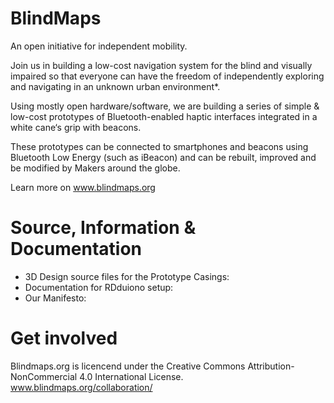 BlindMaps
=========

An open initiative for independent mobility.

Join us in building a low-cost navigation system for the blind and visually impaired so that everyone can have the freedom of independently exploring and navigating in an unknown urban environment*.

Using mostly open hardware/software, we are building a series of simple & low-cost prototypes of Bluetooth-enabled haptic interfaces integrated in a white cane‘s grip with beacons.

These prototypes can be connected to smartphones and beacons using Bluetooth Low Energy (such as iBeacon) and can be rebuilt, improved and be modified by Makers around the globe.

Learn more on www.blindmaps.org

# Source, Information & Documentation 

- 3D Design source files for the Prototype Casings:
- Documentation for RDduiono setup: 
- Our Manifesto: 

# Get involved

Blindmaps.org is licencend under the Creative Commons Attribution-NonCommercial 4.0 International License. www.blindmaps.org/collaboration/
